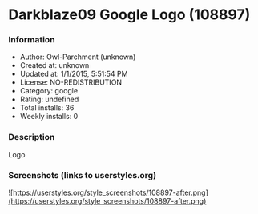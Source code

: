 # Darkblaze09 Google Logo (108897)

### Information
- Author: Owl-Parchment (unknown)
- Created at: unknown
- Updated at: 1/1/2015, 5:51:54 PM
- License: NO-REDISTRIBUTION
- Category: google
- Rating: undefined
- Total installs: 36
- Weekly installs: 0


### Description
Logo


### Screenshots (links to userstyles.org)
![https://userstyles.org/style_screenshots/108897-after.png](https://userstyles.org/style_screenshots/108897-after.png)


